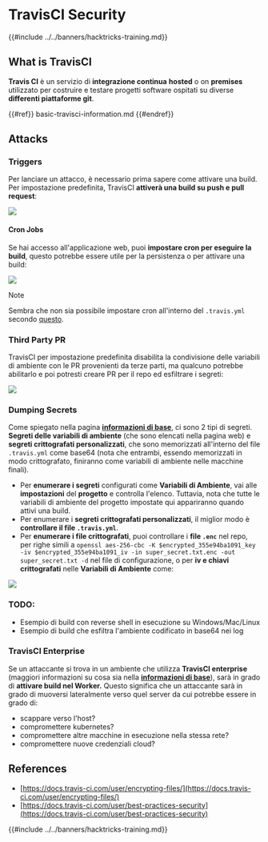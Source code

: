 # TravisCI Security

{{#include ../../banners/hacktricks-training.md}}

## What is TravisCI

**Travis CI** è un servizio di **integrazione continua** **hosted** o on **premises** utilizzato per costruire e testare progetti software ospitati su diverse **differenti piattaforme git**.

{{#ref}}
basic-travisci-information.md
{{#endref}}

## Attacks

### Triggers

Per lanciare un attacco, è necessario prima sapere come attivare una build. Per impostazione predefinita, TravisCI **attiverà una build su push e pull request**:

![](<../../images/image (145).png>)

#### Cron Jobs

Se hai accesso all'applicazione web, puoi **impostare cron per eseguire la build**, questo potrebbe essere utile per la persistenza o per attivare una build:

![](<../../images/image (243).png>)

> [!NOTE]
> Sembra che non sia possibile impostare cron all'interno del `.travis.yml` secondo [questo](https://github.com/travis-ci/travis-ci/issues/9162).

### Third Party PR

TravisCI per impostazione predefinita disabilita la condivisione delle variabili di ambiente con le PR provenienti da terze parti, ma qualcuno potrebbe abilitarlo e poi potresti creare PR per il repo ed esfiltrare i segreti:

![](<../../images/image (208).png>)

### Dumping Secrets

Come spiegato nella pagina [**informazioni di base**](basic-travisci-information.md), ci sono 2 tipi di segreti. **Segreti delle variabili di ambiente** (che sono elencati nella pagina web) e **segreti crittografati personalizzati**, che sono memorizzati all'interno del file `.travis.yml` come base64 (nota che entrambi, essendo memorizzati in modo crittografato, finiranno come variabili di ambiente nelle macchine finali).

- Per **enumerare i segreti** configurati come **Variabili di Ambiente**, vai alle **impostazioni** del **progetto** e controlla l'elenco. Tuttavia, nota che tutte le variabili di ambiente del progetto impostate qui appariranno quando attivi una build.
- Per enumerare i **segreti crittografati personalizzati**, il miglior modo è **controllare il file `.travis.yml`**.
- Per **enumerare i file crittografati**, puoi controllare i **file `.enc`** nel repo, per righe simili a `openssl aes-256-cbc -K $encrypted_355e94ba1091_key -iv $encrypted_355e94ba1091_iv -in super_secret.txt.enc -out super_secret.txt -d` nel file di configurazione, o per **iv e chiavi crittografati** nelle **Variabili di Ambiente** come:

![](<../../images/image (81).png>)

### TODO:

- Esempio di build con reverse shell in esecuzione su Windows/Mac/Linux
- Esempio di build che esfiltra l'ambiente codificato in base64 nei log

### TravisCI Enterprise

Se un attaccante si trova in un ambiente che utilizza **TravisCI enterprise** (maggiori informazioni su cosa sia nella [**informazioni di base**](basic-travisci-information.md#travisci-enterprise)), sarà in grado di **attivare build nel Worker.** Questo significa che un attaccante sarà in grado di muoversi lateralmente verso quel server da cui potrebbe essere in grado di:

- scappare verso l'host?
- compromettere kubernetes?
- compromettere altre macchine in esecuzione nella stessa rete?
- compromettere nuove credenziali cloud?

## References

- [https://docs.travis-ci.com/user/encrypting-files/](https://docs.travis-ci.com/user/encrypting-files/)
- [https://docs.travis-ci.com/user/best-practices-security](https://docs.travis-ci.com/user/best-practices-security)

{{#include ../../banners/hacktricks-training.md}}
